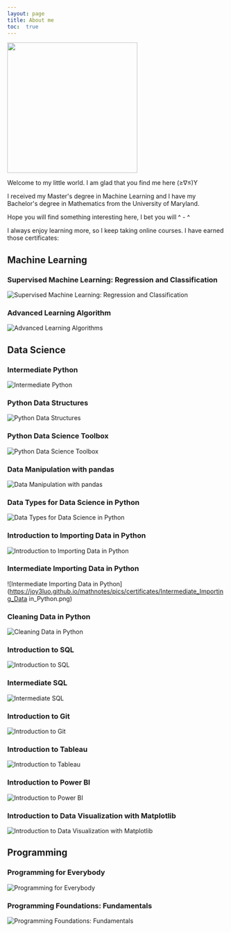 ```yaml
---
layout: page
title: About me
toc:  true
---
```


<img src="{{ '/pics/IMG_0621.jpg' | relative_url }}" width="300px">

Welcome to my little world.  I am glad that you find me here (≥∇≤)Y

I received my Master's degree in Machine Learning and I have my Bachelor's degree in Mathematics from the University of Maryland.


Hope you will find something interesting here, I bet you will ^ - ^

I always enjoy learning more, so I keep taking online courses. I have earned those certificates:

## Machine Learning

### Supervised Machine Learning: Regression and Classification
![Supervised Machine Learning: Regression and Classification](https://joy3luo.github.io/mathnotes/pics/certificates/Supervised_Machine_Learning_Regression.png)

### Advanced Learning Algorithm
![Advanced Learning Algorithms](https://joy3luo.github.io/mathnotes/pics/certificates/Advanced_Learning_Algorithms.png)

## Data Science

### Intermediate Python
![Intermediate Python](https://joy3luo.github.io/mathnotes/pics/certificates/Intermediate_Python.png)

### Python Data Structures
![Python Data Structures](https://joy3luo.github.io/mathnotes/pics/certificates/Python_Data_Structures.png)

### Python Data Science Toolbox
![Python Data Science Toolbox](https://joy3luo.github.io/mathnotes/pics/certificates/Data_Toolbox.png)

### Data Manipulation with pandas
![Data Manipulation with pandas](https://joy3luo.github.io/mathnotes/pics/certificates/Data_Manipulation_with_pandas.png)

### Data Types for Data Science in Python
![Data Types for Data Science in Python](https://joy3luo.github.io/mathnotes/pics/certificates/Data_Types.png)

### Introduction to Importing Data in Python
![Introduction to Importing Data in Python](https://joy3luo.github.io/mathnotes/pics/certificates/Importing_Data.png)

### Intermediate Importing Data in Python
![Intermediate Importing Data in Python](https://joy3luo.github.io/mathnotes/pics/certificates/Intermediate_Importing_Data in_Python.png)

### Cleaning Data in Python
![Cleaning Data in Python](https://joy3luo.github.io/mathnotes/pics/certificates/Cleaning_Data_in_Python.png)

### Introduction to SQL
![Introduction to SQL](https://joy3luo.github.io/mathnotes/pics/certificates/Introduction_to_SQL.png)

### Intermediate SQL
![Intermediate SQL](https://joy3luo.github.io/mathnotes/pics/certificates/Intermediate_SQL.png)

### Introduction to Git
![Introduction to Git](https://joy3luo.github.io/mathnotes/pics/certificates/Introduction_to_Git.png)

### Introduction to Tableau
![Introduction to Tableau](https://joy3luo.github.io/mathnotes/pics/certificates/Introduction_to_Tableau.png)

### Introduction to Power BI
![Introduction to Power BI](https://joy3luo.github.io/mathnotes/pics/certificates/Introduction_to_Power_BI.png)

### Introduction to Data Visualization with Matplotlib
![Introduction to Data Visualization with Matplotlib](https://joy3luo.github.io/mathnotes/pics/certificates/Introduction_to_Data_Visualization_with_Matplotlib.png)

## Programming
### Programming for Everybody
![Programming for Everybody](https://joy3luo.github.io/mathnotes/pics/certificates/Programming_for_Everybody.png)

### Programming Foundations: Fundamentals
![Programming Foundations: Fundamentals](https://joy3luo.github.io/mathnotes/pics/certificates/Programming_Foundations.png)

